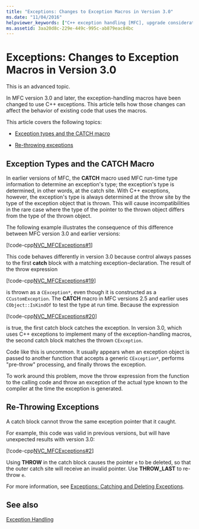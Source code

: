 ```yaml
---
title: "Exceptions: Changes to Exception Macros in Version 3.0"
ms.date: "11/04/2016"
helpviewer_keywords: ["C++ exception handling [MFC], upgrade considerations", "CATCH macro [MFC]", "exceptions [MFC], what's changed", "THROW_LAST macro [MFC]"]
ms.assetid: 3aa20d8c-229e-449c-995c-ab879eac84bc
---
```

# Exceptions: Changes to Exception Macros in Version 3.0

This is an advanced topic.

In MFC version 3.0 and later, the exception-handling macros have been changed to use C++ exceptions. This article tells how those changes can affect the behavior of existing code that uses the macros.

This article covers the following topics:

- [Exception types and the CATCH macro](#_core_exception_types_and_the_catch_macro)

- [Re-throwing exceptions](#_core_re.2d.throwing_exceptions)

## <a name="_core_exception_types_and_the_catch_macro"></a> Exception Types and the CATCH Macro

In earlier versions of MFC, the **CATCH** macro used MFC run-time type information to determine an exception's type; the exception's type is determined, in other words, at the catch site. With C++ exceptions, however, the exception's type is always determined at the throw site by the type of the exception object that is thrown. This will cause incompatibilities in the rare case where the type of the pointer to the thrown object differs from the type of the thrown object.

The following example illustrates the consequence of this difference between MFC version 3.0 and earlier versions:

[!code-cpp[NVC_MFCExceptions#1](../mfc/codesnippet/cpp/exceptions-changes-to-exception-macros-in-version-3-0_1.cpp)]

This code behaves differently in version 3.0 because control always passes to the first **catch** block with a matching exception-declaration. The result of the throw expression

[!code-cpp[NVC_MFCExceptions#19](../mfc/codesnippet/cpp/exceptions-changes-to-exception-macros-in-version-3-0_2.cpp)]

is thrown as a `CException*`, even though it is constructed as a `CCustomException`. The **CATCH** macro in MFC versions 2.5 and earlier uses `CObject::IsKindOf` to test the type at run time. Because the expression

[!code-cpp[NVC_MFCExceptions#20](../mfc/codesnippet/cpp/exceptions-changes-to-exception-macros-in-version-3-0_3.cpp)]

is true, the first catch block catches the exception. In version 3.0, which uses C++ exceptions to implement many of the exception-handling macros, the second catch block matches the thrown `CException`.

Code like this is uncommon. It usually appears when an exception object is passed to another function that accepts a generic `CException*`, performs "pre-throw" processing, and finally throws the exception.

To work around this problem, move the throw expression from the function to the calling code and throw an exception of the actual type known to the compiler at the time the exception is generated.

## <a name="_core_re.2d.throwing_exceptions"></a> Re-Throwing Exceptions

A catch block cannot throw the same exception pointer that it caught.

For example, this code was valid in previous versions, but will have unexpected results with version 3.0:

[!code-cpp[NVC_MFCExceptions#2](../mfc/codesnippet/cpp/exceptions-changes-to-exception-macros-in-version-3-0_4.cpp)]

Using **THROW** in the catch block causes the pointer `e` to be deleted, so that the outer catch site will receive an invalid pointer. Use **THROW_LAST** to re-throw `e`.

For more information, see [Exceptions: Catching and Deleting Exceptions](../mfc/exceptions-catching-and-deleting-exceptions.md).

## See also

[Exception Handling](../mfc/exception-handling-in-mfc.md)
